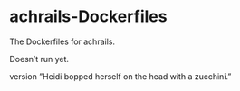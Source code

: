 # achrails-Dockerfiles
The Dockerfiles for achrails. 

Doesn’t run yet.

version ”Heidi bopped herself on the head with a zucchini.”

